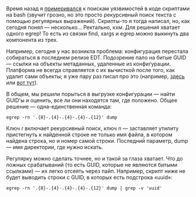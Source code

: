 Время назад я [примеривался](/notes/vulnerabilities/) к поискам уязвимостей в коде скриптами на bash (звучит грозно, но это просто рекурсивный поиск текста с помощью регулярных выражений). Скрипты-то я тогда написал, но, как сегодня понял — несколько… Ректально, кхм. Для решения хватает одного egrep! То есть из связки find, xargs и egrep можно выкинуть два компонента из трех.

Например, сегодня у нас возникла проблема: конфигурация перестала собираться в последнем релизе EDT. Подозрение пало на битые GUID — ссылки на объекты метаданных, удаленные из конфигурации. Платформа не всегда справляется с их вычисткой после того, как удалит сами объекты; я уже пару раз писал про это (например, [здесь](/notes/designer-error-investigation/) или [вот тут](/notes/unresolved-gopher/)).

В общем, мы решили порыться в выгрузке конфигурации — найти GUID'ы и оценить, все ли они находятся там, где положено. Общее решение — одна-единственная команда:

    egrep -rn '.{8}-.{4}-.{4}-.{4}-.{12}' dump

Ключ r включает рекурсивный поиск, ключ n — заставляет утилиту пристегнуть к найденной строке не только имя файла, в котором найдена строка, но и номер самой строки. Последний параметр, dump — имя директории, где нужно искать.

Регулярку можно сделать точнее, но и такой за глаза хватает. Что до ложных срабатываний (то есть GUID, которые не являются битыми ссылками) — их легко отсеять через пайп. Например, скрипт ниже не будет выводить строки с GUID, в которых есть подстрока «uuid»:

    egrep -rn '.{8}-.{4}-.{4}-.{4}-.{12}' dump | grep -v 'uuid'
